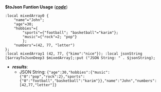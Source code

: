 **$toJson Funtion Usage** ([**_code_**](#_tojson-funtion-usage))

```routeros
:local mixedArray0 { 
    "name"="John"; 
    "age"=30; 
    "hobbies"={ 
        "sports"={"football"; "basketball"="karim"}; 
        "music"={"rock"=2; "pop"}
        }; 
    "numbers"=(42, 77, "letter")
};
:local mixedArray1 (42, 77, {"kimo":"nice"}); :local jsonString [$arrayToJsonDeep3 $mixedArray];:put ("JSON String: " . $jsonString);
```

- **_results_**:
  - JSON String: `{"age":30,"hobbies":{"music":{"0":"pop","rock":2},"sports":{"0":"football","basketball":"karim"}},"name":"John","numbers":[42,77,"letter"]}`
